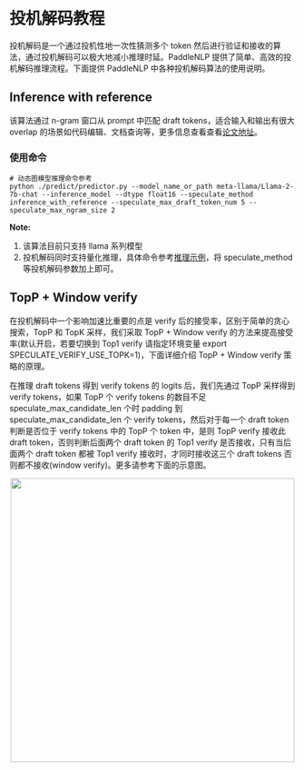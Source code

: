 # 投机解码教程

投机解码是一个通过投机性地一次性猜测多个 token 然后进行验证和接收的算法，通过投机解码可以极大地减小推理时延。PaddleNLP 提供了简单、高效的投机解码推理流程。下面提供 PaddleNLP 中各种投机解码算法的使用说明。

## Inference with reference

该算法通过 n-gram 窗口从 prompt 中匹配 draft tokens，适合输入和输出有很大 overlap 的场景如代码编辑、文档查询等，更多信息查看查看[论文地址](https://arxiv.org/pdf/2304.04487)。

### 使用命令

```shell
# 动态图模型推理命令参考
python ./predict/predictor.py --model_name_or_path meta-llama/Llama-2-7b-chat --inference_model --dtype float16 --speculate_method inference_with_reference --speculate_max_draft_token_num 5 --speculate_max_ngram_size 2
```

**Note:**

1. 该算法目前只支持 llama 系列模型
2. 投机解码同时支持量化推理，具体命令参考[推理示例](./inference.md)，将 speculate_method 等投机解码参数加上即可。

## TopP + Window verify

在投机解码中一个影响加速比重要的点是 verify 后的接受率，区别于简单的贪心搜索，TopP 和 TopK 采样，我们采取 TopP + Window verify 的方法来提高接受率(默认开启，若要切换到 Top1 verify 请指定环境变量 export SPECULATE_VERIFY_USE_TOPK=1)，下面详细介绍 TopP + Window verify 策略的原理。

在推理 draft tokens 得到 verify tokens 的 logits 后，我们先通过 TopP 采样得到 verify tokens，如果 TopP 个 verify tokens 的数目不足 speculate_max_candidate_len 个时 padding 到 speculate_max_candidate_len 个 verify tokens，然后对于每一个 draft token 判断是否位于 verify tokens 中的 TopP 个 token 中，是则 TopP verify 接收此 draft token，否则判断后面两个 draft token 的 Top1 verify 是否接收，只有当后面两个 draft token 都被 Top1 verify 接收时，才同时接收这三个 draft tokens 否则都不接收(window verify)。更多请参考下面的示意图。

<p align="center">
  <img src="https://github.com/user-attachments/assets/bb36603f-e99b-472c-b642-fa6ba5a2ff3d" align="middle"  width="500" />
</p>